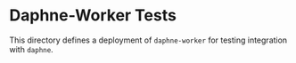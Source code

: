 # Daphne-Worker Tests

This directory defines a deployment of `daphne-worker` for testing integration
with `daphne`.

